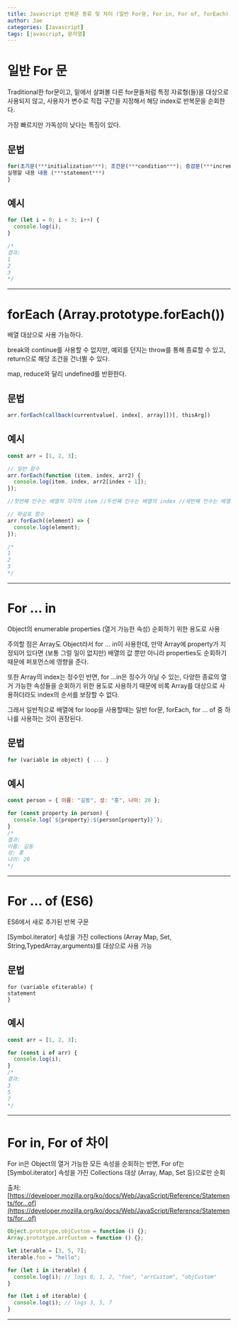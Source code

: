 ```yaml
---
title: Javascript 반복문 종류 및 차이 (일반 For문, For in, For of, forEach)
author: Jae
categories: [Javascript]
tags: [javascript, 문자열]
---
```


# 일반 For 문

Traditional한 for문이고, 밑에서 살펴볼 다른 for문들처럼 특정 자료형(들)을 대상으로 사용되지 않고, 사용자가 변수로 직접 구간을 지정해서 해당 index로 반복문을 순회한다.

가장 빠르지만 가독성이 낮다는 특징이 있다.

## 문법

```jsx
for(초기문(***initialization***); 조건문(***condition***); 증감문(***increment***)){
실행할 내용 내용 (***statement***)
}
```

## 예시

```jsx
for (let i = 0; i < 3; i++) {
  console.log(i);
}

/*
결과:
1
2
3
*/
```

---

# forEach (**Array.prototype.forEach()**)

배열 대상으로 사용 가능하다.

break와 continue를 사용할 수 없지만, 예외를 던지는 throw를 통해 종료할 수 있고, return으로 해당 조건을 건너뛸 수 있다.

map, reduce와 달리 undefined를 반환한다.

## 문법

```jsx
arr.forEach(callback(currentvalue[, index[, array]])[, thisArg])
```

## 예시

```jsx
const arr = [1, 2, 3];

// 일반 함수
arr.forEach(function (item, index, arr2) {
  console.log(item, index, arr2[index + 1]);
});

//첫번쨰 인수는 배열의 각각의 item //두번쨰 인수는 배열의 index //세번째 인수는 배열 그자체

// 화살표 함수
arr.forEach((element) => {
  console.log(element);
});

/*
1
2
3
*/
```

---

# For ... in

Object의 enumerable properties (열거 가능한 속성) 순회하기 위한 용도로 사용

주의할 점은 Array도 Object라서 for ... in이 사용한데, 만약 Array에 property가 지정되어 있다면 (보통 그럴 일이 없지만) 배열의 값 뿐만 아니라 properties도 순회하기 때문에 퍼포먼스에 영향을 준다.

또한 Array의 index는 정수인 반면, for ...in은 정수가 아닐 수 있는, 다양한 종료의 열거 가능한 속성들을 순회하기 위한 용도로 사용하기 때문에 비록 Array를 대상으로 사용하더라도 index의 순서를 보장할 수 없다.

그래서 일반적으로 배열에 for loop을 사용할때는 일반 for문, forEach, for ... of 중 하나를 사용하는 것이 권장된다.

## 문법

```jsx
for (variable in object) { ... }
```

## 예시

```jsx
const person = { 이름: "길동", 성: "홍", 나이: 20 };

for (const property in person) {
  console.log(`${property}:${person[property]}`);
}
/*
결과: 
이름: 길동
성: 홍
나이: 20
*/
```

---

# For ... of (ES6)

ES6에서 새로 추가된 반복 구문

[Symbol.iterator] 속성을 가진 collections (Array Map, Set, String,TypedArray,arguments)를 대상으로 사용 가능

## 문법

```
for (variable ofiterable) {
statement
}
```

## 예시

```jsx
const arr = [1, 2, 3];

for (const i of arr) {
  console.log(i);
}
/*
결과: 
3
5
7
*/
```

---

# For in, For of 차이

For in은 Object의 열거 가능한 모든 속성을 순회하는 반면, For of는 [Symbol.iterator] 속성을 가진 Collections 대상 (Array, Map, Set 등)으로만 순회

출처: [https://developer.mozilla.org/ko/docs/Web/JavaScript/Reference/Statements/for...of](https://developer.mozilla.org/ko/docs/Web/JavaScript/Reference/Statements/for...of)

```jsx
Object.prototype.objCustom = function () {};
Array.prototype.arrCustom = function () {};

let iterable = [3, 5, 7];
iterable.foo = "hello";

for (let i in iterable) {
  console.log(i); // logs 0, 1, 2, "foo", "arrCustom", "objCustom"
}

for (let i of iterable) {
  console.log(i); // logs 3, 5, 7
}
```

---
